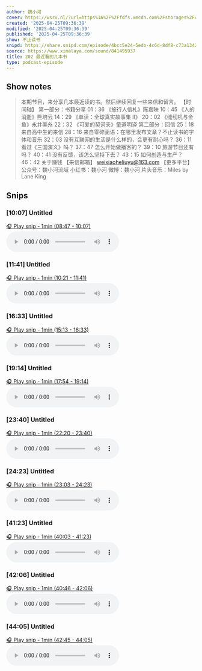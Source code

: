 ```yaml
---
author: 魏小河
cover: https://wsrv.nl/?url=https%3A%2F%2Ffdfs.xmcdn.com%2Fstorages%2Fc56c-audiofreehighqps%2FB8%2FC8%2FCMCoOR4EJoXoAAF04gCTNyZI.jpeg&w=200&h=200
created: '2025-04-25T09:36:39'
modified: '2025-04-25T09:36:39'
published: '2025-04-25T09:36:39'
show: 不止读书
snipd: https://share.snipd.com/episode/4bcc5e24-5edb-4c6d-8df8-c73a13425243
source: https://www.ximalaya.com/sound/841495937
title: 202 最近看的几本书
type: podcast-episode
---
```



## Show notes
> 本期节目，来分享几本最近读的书。然后继续回复一些来信和留言。 
> 【时间轴】 
> 第一部分：书籍分享 
> 01：36   《旅行人信札》陈嘉映 
> 10：45   《人的消逝》熊培云 
> 14：29   《单读：全球真实故事集 Ⅱ》 
> 20：02   《缝纫机与金鱼》永井美糸 
> 22：32   《可爱的契诃夫》童道明译 
> 第二部分：回信 
> 25：18    来自高中生的来信 
> 28：16    来自零碎画语：在哪里发布文章？不止读书的字体和音乐 
> 32：03    没有互联网的生活是什么样的，会更有耐心吗？ 
> 36：11    看过《三国演义》吗？ 
> 37：47    怎么开始做播客的？ 
> 39：10    旅游节目还有吗？ 
> 40：41    没有反馈，该怎么坚持下去？ 
> 43：15    如何创造与生产？ 
> 46：42    关于赚钱 
> 【来信邮箱】 
> weixiaoheliuyu@163.com 
> 【更多平台】 
> 公众号：魏小河流域 
> 小红书：魏小河 
> 微博：魏小河 
> 片头音乐：Miles by Lane King

## Snips
### [10:07] Untitled
[🎧 Play snip - 1min️ (08:47 - 10:07)](https://share.snipd.com/snip/faa85577-5d37-4c2f-9eb7-7e4d58fdce3e)
<audio controls> <source src="https://jt.ximalaya.com//GKwRIasL4EW0AXn9rgOfIxh0.m4a?channel=rss&album_id=47548262&track_id=841495937&uid=71608201&jt=https://aod.cos.tx.xmcdn.com/storages/f19b-audiofreehighqps/E5/FC/GKwRIasL4EW0AXn9rgOfIxh0.m4a#t=08:47,10:07"> </audio>
### [11:41] Untitled
[🎧 Play snip - 1min️ (10:21 - 11:41)](https://share.snipd.com/snip/792cd9d1-6133-41fc-9685-cba5b2a199be)
<audio controls> <source src="https://jt.ximalaya.com//GKwRIasL4EW0AXn9rgOfIxh0.m4a?channel=rss&album_id=47548262&track_id=841495937&uid=71608201&jt=https://aod.cos.tx.xmcdn.com/storages/f19b-audiofreehighqps/E5/FC/GKwRIasL4EW0AXn9rgOfIxh0.m4a#t=10:21,11:41"> </audio>
### [16:33] Untitled
[🎧 Play snip - 1min️ (15:13 - 16:33)](https://share.snipd.com/snip/250f80ff-f144-4246-9a5f-d9db3a277178)
<audio controls> <source src="https://jt.ximalaya.com//GKwRIasL4EW0AXn9rgOfIxh0.m4a?channel=rss&album_id=47548262&track_id=841495937&uid=71608201&jt=https://aod.cos.tx.xmcdn.com/storages/f19b-audiofreehighqps/E5/FC/GKwRIasL4EW0AXn9rgOfIxh0.m4a#t=15:13,16:33"> </audio>
### [19:14] Untitled
[🎧 Play snip - 1min️ (17:54 - 19:14)](https://share.snipd.com/snip/92a875e7-2b77-461b-8aa3-95fc38ba6833)
<audio controls> <source src="https://jt.ximalaya.com//GKwRIasL4EW0AXn9rgOfIxh0.m4a?channel=rss&album_id=47548262&track_id=841495937&uid=71608201&jt=https://aod.cos.tx.xmcdn.com/storages/f19b-audiofreehighqps/E5/FC/GKwRIasL4EW0AXn9rgOfIxh0.m4a#t=17:54,19:14"> </audio>
### [23:40] Untitled
[🎧 Play snip - 1min️ (22:20 - 23:40)](https://share.snipd.com/snip/efa47d7b-514c-4c06-83ee-05f237e20442)
<audio controls> <source src="https://jt.ximalaya.com//GKwRIasL4EW0AXn9rgOfIxh0.m4a?channel=rss&album_id=47548262&track_id=841495937&uid=71608201&jt=https://aod.cos.tx.xmcdn.com/storages/f19b-audiofreehighqps/E5/FC/GKwRIasL4EW0AXn9rgOfIxh0.m4a#t=22:20,23:40"> </audio>
### [24:23] Untitled
[🎧 Play snip - 1min️ (23:03 - 24:23)](https://share.snipd.com/snip/297e2dbc-1ef2-4401-a739-09045649e4a3)
<audio controls> <source src="https://jt.ximalaya.com//GKwRIasL4EW0AXn9rgOfIxh0.m4a?channel=rss&album_id=47548262&track_id=841495937&uid=71608201&jt=https://aod.cos.tx.xmcdn.com/storages/f19b-audiofreehighqps/E5/FC/GKwRIasL4EW0AXn9rgOfIxh0.m4a#t=23:03,24:23"> </audio>
### [41:23] Untitled
[🎧 Play snip - 1min️ (40:03 - 41:23)](https://share.snipd.com/snip/39863f82-5456-48a2-827c-6da787408b9f)
<audio controls> <source src="https://jt.ximalaya.com//GKwRIasL4EW0AXn9rgOfIxh0.m4a?channel=rss&album_id=47548262&track_id=841495937&uid=71608201&jt=https://aod.cos.tx.xmcdn.com/storages/f19b-audiofreehighqps/E5/FC/GKwRIasL4EW0AXn9rgOfIxh0.m4a#t=40:03,41:23"> </audio>
### [42:06] Untitled
[🎧 Play snip - 1min️ (40:46 - 42:06)](https://share.snipd.com/snip/b253c11f-1306-4367-9e9d-23cee51ac347)
<audio controls> <source src="https://jt.ximalaya.com//GKwRIasL4EW0AXn9rgOfIxh0.m4a?channel=rss&album_id=47548262&track_id=841495937&uid=71608201&jt=https://aod.cos.tx.xmcdn.com/storages/f19b-audiofreehighqps/E5/FC/GKwRIasL4EW0AXn9rgOfIxh0.m4a#t=40:46,42:06"> </audio>
### [44:05] Untitled
[🎧 Play snip - 1min️ (42:45 - 44:05)](https://share.snipd.com/snip/1a3c7c40-7e4d-4431-b05d-0f48de1bbc13)
<audio controls> <source src="https://jt.ximalaya.com//GKwRIasL4EW0AXn9rgOfIxh0.m4a?channel=rss&album_id=47548262&track_id=841495937&uid=71608201&jt=https://aod.cos.tx.xmcdn.com/storages/f19b-audiofreehighqps/E5/FC/GKwRIasL4EW0AXn9rgOfIxh0.m4a#t=42:45,44:05"> </audio>
